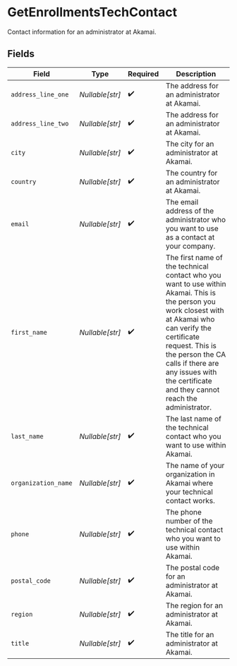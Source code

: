 # GetEnrollmentsTechContact

Contact information for an administrator at Akamai.


## Fields

| Field                                                                                                                                                                                                                                                                                       | Type                                                                                                                                                                                                                                                                                        | Required                                                                                                                                                                                                                                                                                    | Description                                                                                                                                                                                                                                                                                 |
| ------------------------------------------------------------------------------------------------------------------------------------------------------------------------------------------------------------------------------------------------------------------------------------------- | ------------------------------------------------------------------------------------------------------------------------------------------------------------------------------------------------------------------------------------------------------------------------------------------- | ------------------------------------------------------------------------------------------------------------------------------------------------------------------------------------------------------------------------------------------------------------------------------------------- | ------------------------------------------------------------------------------------------------------------------------------------------------------------------------------------------------------------------------------------------------------------------------------------------- |
| `address_line_one`                                                                                                                                                                                                                                                                          | *Nullable[str]*                                                                                                                                                                                                                                                                             | :heavy_check_mark:                                                                                                                                                                                                                                                                          | The address for an administrator at Akamai.                                                                                                                                                                                                                                                 |
| `address_line_two`                                                                                                                                                                                                                                                                          | *Nullable[str]*                                                                                                                                                                                                                                                                             | :heavy_check_mark:                                                                                                                                                                                                                                                                          | The address for an administrator at Akamai.                                                                                                                                                                                                                                                 |
| `city`                                                                                                                                                                                                                                                                                      | *Nullable[str]*                                                                                                                                                                                                                                                                             | :heavy_check_mark:                                                                                                                                                                                                                                                                          | The city for an administrator at Akamai.                                                                                                                                                                                                                                                    |
| `country`                                                                                                                                                                                                                                                                                   | *Nullable[str]*                                                                                                                                                                                                                                                                             | :heavy_check_mark:                                                                                                                                                                                                                                                                          | The country for an administrator at Akamai.                                                                                                                                                                                                                                                 |
| `email`                                                                                                                                                                                                                                                                                     | *Nullable[str]*                                                                                                                                                                                                                                                                             | :heavy_check_mark:                                                                                                                                                                                                                                                                          | The email address of the administrator who you want to use as a contact at your company.                                                                                                                                                                                                    |
| `first_name`                                                                                                                                                                                                                                                                                | *Nullable[str]*                                                                                                                                                                                                                                                                             | :heavy_check_mark:                                                                                                                                                                                                                                                                          | The first name of the technical contact who you want to use within Akamai. This is the person you work closest with at Akamai who can verify the certificate request. This is the person the CA calls if there are any issues with the certificate and they cannot reach the administrator. |
| `last_name`                                                                                                                                                                                                                                                                                 | *Nullable[str]*                                                                                                                                                                                                                                                                             | :heavy_check_mark:                                                                                                                                                                                                                                                                          | The last name of the technical contact who you want to use within Akamai.                                                                                                                                                                                                                   |
| `organization_name`                                                                                                                                                                                                                                                                         | *Nullable[str]*                                                                                                                                                                                                                                                                             | :heavy_check_mark:                                                                                                                                                                                                                                                                          | The name of your organization in Akamai where your technical contact works.                                                                                                                                                                                                                 |
| `phone`                                                                                                                                                                                                                                                                                     | *Nullable[str]*                                                                                                                                                                                                                                                                             | :heavy_check_mark:                                                                                                                                                                                                                                                                          | The phone number of the technical contact who you want to use within Akamai.                                                                                                                                                                                                                |
| `postal_code`                                                                                                                                                                                                                                                                               | *Nullable[str]*                                                                                                                                                                                                                                                                             | :heavy_check_mark:                                                                                                                                                                                                                                                                          | The postal code for an administrator at Akamai.                                                                                                                                                                                                                                             |
| `region`                                                                                                                                                                                                                                                                                    | *Nullable[str]*                                                                                                                                                                                                                                                                             | :heavy_check_mark:                                                                                                                                                                                                                                                                          | The region for an administrator at Akamai.                                                                                                                                                                                                                                                  |
| `title`                                                                                                                                                                                                                                                                                     | *Nullable[str]*                                                                                                                                                                                                                                                                             | :heavy_check_mark:                                                                                                                                                                                                                                                                          | The title for an administrator at Akamai.                                                                                                                                                                                                                                                   |